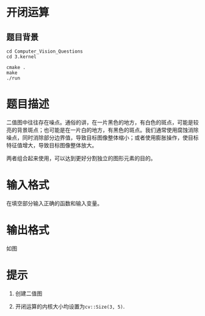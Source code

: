 # 开闭运算

## 题目背景



```
cd Computer_Vision_Questions
cd 3.kernel

cmake .
make 
./run

```


# 题目描述


二值图中往往存在噪点。通俗的讲，在一片黑色的地方，有白色的斑点，可能是较亮的背景斑点；也可能是在一片白的地方，有黑色的斑点。我们通常使用腐蚀消除噪点，同时消除部分边界值，导致目标图像整体缩小；或者使用膨胀操作，使目标特征值增大，导致目标图像整体放大。

两者组合起来使用，可以达到更好分割独立的图形元素的目的。





# 输入格式

在填空部分输入正确的函数和输入变量。

# 输出格式

如图

# 提示

1. 创建二值图

2. 开闭运算的内核大小均设置为``cv::Size(3, 5)``.
